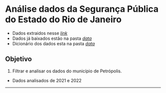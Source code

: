 # Análise dados da Segurança Pública do Estado do Rio de Janeiro

- Dados extraidos nesse *[link](https://www.ispdados.rj.gov.br/Arquivos/BaseMunicipioMensal.csv-)*
- Dados já baixados estão na pasta *[data]()*
- Dicionário dos dados esta na pasta *[data]()*

## Objetivo

1. Filtrar e analisar os dados do município de Petrópolis.

- Dados analisados de 2021 e 2022

---  
